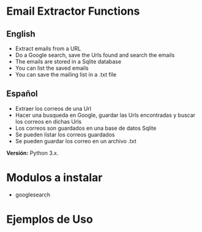 # Email Extractor Functions

## English 
- Extract emails from a URL
- Do a Google search, save the Urls found and search the emails
- The emails are stored in a Sqlite database
- You can list the saved emails
- You can save the mailing list in a .txt file

## Español 
- Extraer los correos de una Url
- Hacer una busqueda en Google, guardar las Urls encontradas y buscar los correos en dichas Urls
- Los correos son guardados en una base de datos Sqlite
- Se pueden listar los correos guardados
- Se pueden guardar los correo en un archivo .txt

**Versión:** Python 3.x.

# Modulos a instalar
- googlesearch

# Ejemplos de Uso

